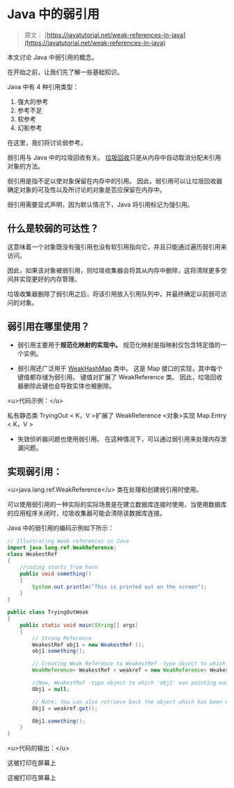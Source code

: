 # Java 中的弱引用

> 原文： [https://javatutorial.net/weak-references-in-java](https://javatutorial.net/weak-references-in-java)

本文讨论 Java 中弱引用的概念。

在开始之前，让我们先了解一些基础知识。

Java 中有 4 种引用类型：

1.  强大的参考
2.  参考不足
3.  软参考
4.  幻影参考

在这里，我们将讨论弱参考。

弱引用与 Java 中的垃圾回收有关。 [垃圾回收](https://javatutorial.net/java-garbage-collection)只是从内存中自动取消分配未引用对象的方法。

弱引用是指不足以使对象保留在内存中的引用。 因此，弱引用可以让垃圾回收器确定对象的可及性以及所讨论的对象是否应保留在内存中。

弱引用需要显式声明，因为默认情况下，Java 将引用标记为强引用。

## **什么是较弱的可达性？**

这意味着一个对象既没有强引用也没有软引用指向它，并且只能通过遍历弱引用来访问。

因此，如果该对象被弱引用，则垃圾收集器会将其从内存中删除，这将清除更多空间并实现更好的内存管理。

垃圾收集器删除了弱引用之后，将该引用放入引用队列中，并最终确定以前弱可访问的对象。

## **弱引用在哪里使用？**

*   弱引用主要用于**规范化映射的实现中。** 规范化映射是指映射仅包含特定值的一个实例。

*   弱引用还广泛用于 [WeakHashMap](https://javatutorial.net/java-weakhashmap-example) 类中。 这是 Map 接口的实现，其中每个键值都存储为弱引用。 键值对扩展了 WeakReference 类。 因此，垃圾回收器删除此键也会导致实体也被删除。

&lt;u&gt;代码示例：&lt;/u&gt;

私有静态类 TryingOut &lt; K，V &gt;扩展了 WeakReference &lt;对象&gt;实现 Map.Entry &lt; K，V &gt;

*   失效侦听器问题也使用弱引用。 在这种情况下，可以通过弱引用来处理内存泄漏问题。

## **实现弱引用：**

&lt;u&gt;java.lang.ref.WeakReference&lt;/u&gt; 类在处理和创建弱引用时使用。

可以使用弱引用的一种实际的实际场景是在建立数据库连接时使用，当使用数据库的应用程序关闭时，垃圾收集器可能会清除该数据库连接。

Java 中的弱引用的编码示例如下所示：

```java
// Illustrating Weak references in Java 
import java.lang.ref.WeakReference; 
class WeakestRef 
{ 
    //coding starts from here
    public void something() 
    { 
        System.out.println("This is printed out on the screen"); 
    } 
} 

public class TryingOutWeak
{ 
    public static void main(String[] args) 
    { 
        // Strong Reference 
        WeakestRef obj1 = new WeakestRef ();    
        obj1.something(); 

        // Creating Weak Reference to WeakestRef -type object to which 'obj1' is also pointing. 
        WeakReference< WeakestRef > weakref = new WeakReference< WeakestRef >(obj1); 

        //Now, WeakestRef -type object to which 'obj1' was pointing earlier is not available for garbage   //collection. But will be only be garbage collected when JVM needs memory. 
        Obj1 = null;  

        // Note: You can also retrieve back the object which has been weakly referenced. It succesfully     //calls the method. 
        Obj1 = weakref.get();  

        Obj1.something(); 
    } 
}

```

&lt;u&gt;代码的输出：&lt;/u&gt;

这被打印在屏幕上

这被打印在屏幕上